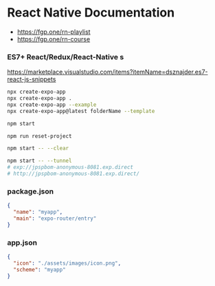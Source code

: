 # React Native Documentation

- https://fgp.one/rn-playlist
- https://fgp.one/rn-course

### ES7+ React/Redux/React-Native s

https://marketplace.visualstudio.com/items?itemName=dsznajder.es7-react-js-snippets

```sh
npx create-expo-app
npx create-expo-app .
npx create-expo-app --example
npx create-expo-app@latest folderName --template

npm start

npm run reset-project

npm start -- --clear

npm start -- --tunnel
# exp://jpspbom-anonymous-8081.exp.direct
# http://jpspbom-anonymous-8081.exp.direct/


```

### package.json

```json
{
  "name": "myapp",
  "main": "expo-router/entry"
}
```

### app.json

```json
{
  "icon": "./assets/images/icon.png",
  "scheme": "myapp"
}
```
